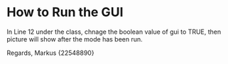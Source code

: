 # How to Run the GUI

In Line 12 under the class, chnage the boolean value of gui to TRUE,
then picture will show after the mode has been run.

Regards,
Markus {22548890}
